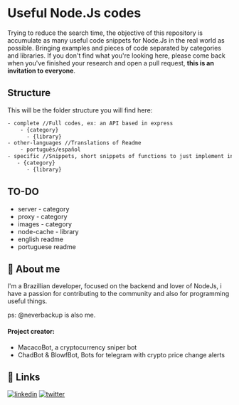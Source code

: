 
# Useful Node.Js codes

Trying to reduce the search time, the objective of this repository is
accumulate as many useful code snippets for Node.Js in the real world as possible.
Bringing examples and pieces of code separated by categories and libraries.
If you don't find what you're looking here, please come back when you've finished your research and open a pull request, **this is an invitation to everyone**.

## Structure

This will be the folder structure you will find here:

```bash
- complete //Full codes, ex: an API based in express
    - {category}
      - {library}
- other-languages //Translations of Readme
    - português/español
- specific //Snippets, short snippets of functions to just implement in your code.
   - {category}
      - {library}
```


## TO-DO
- server - category
- proxy  - category
- images - category
- node-cache - library
- english readme
- portuguese readme


## 🚀 About me
I'm a Brazillian developer, focused on the backend and lover of NodeJs,
i have a passion for contributing to the community and also for programming useful things.

ps: @neverbackup is also me.
#### Project creator:
- MacacoBot, a cryptocurrency sniper bot
- ChadBot & BlowfBot, Bots for telegram with crypto price change alerts

## 🔗 Links
[![linkedin](https://img.shields.io/badge/linkedin-0A66C2?style=for-the-badge&logo=linkedin&logoColor=white)](https://www.linkedin.com/in/junior-o-freitas/)
[![twitter](https://img.shields.io/badge/twitter-1DA1F2?style=for-the-badge&logo=twitter&logoColor=white)](https://twitter.com/SolascriptU)

